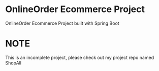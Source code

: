 # OnlineOrder Ecommerce Project

OnlineOrder Ecommerce Project built with Spring Boot

# NOTE
This is an incomplete project, please check out my project repo named ShopAll
